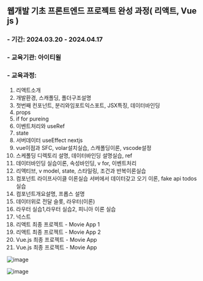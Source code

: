 ## 웹개발 기초 프론트엔드 프로젝트 완성 과정( 리액트, Vue js )

### - 기간: 2024.03.20 - 2024.04.17
### - 교육기관: 아이티윌
### - 교육과정:
1. 리액트소개
2. 개발환경, 스캐폴딩, 폴더구조설명
3. 첫번째 컨포넌트, 분리와임포트익스포트, JSX특징, 데이터바인딩
4. props  
5. if for pureing 
6. 이벤트처리와 useRef
7. state
8. 서버데이터 useEffect nextjs 
9. vue이점과 SFC, volar설치실습, 스캐폴딩이론, vscode설정 
10. 스케폴딩 디렉토리 설명, 데이터바인딩 설명실습, ref 
11. 데이터바인딩 실습이론, 속성바인딩, v for, 이벤트처리
12. 리액티브, v model, state, 스타일링, 조건과 반복이론실습
13. 컴포넌트 라이프사이클 이론실습 서버에서 데이터갖고 오기 이론, fake api todos 실습
14. 컴포넌트개요설명, 프롭스 설명
15. 데이터위로 전달 슬롯, 라우터(이론)
16. 라우터 실습1,라우터 실습2, 피니아 이론 실습
17. 넉스트
18. 리액트 최종 프로젝트 - Movie App 1 
19. 리액트 최종 프로젝트 - Movie App 2 
20. Vue.js 최종 프로젝트 - Movie App  
21. Vue.js 최종 프로젝트 - Movie App  

![image](https://github.com/njy622/Front-End_React-Vue.js/assets/139431528/d43dd9eb-1b48-48a4-9cf9-3c6f99bff897)

![image](https://github.com/njy622/Front-End_React-Vue.js/assets/139431528/2530c90d-de07-439c-9cb1-1c997e116441)
